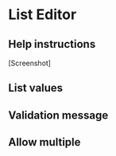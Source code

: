 # List Editor

## Help instructions
[Screenshot]

## List values

## Validation message


## Allow multiple

